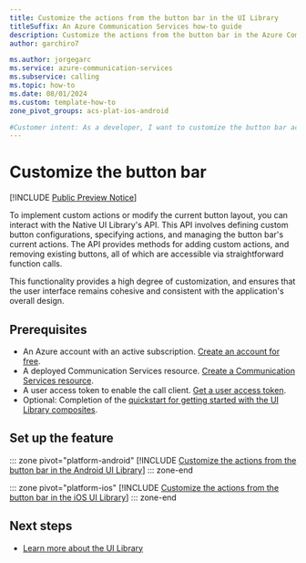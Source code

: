 ```yaml
---
title: Customize the actions from the button bar in the UI Library
titleSuffix: An Azure Communication Services how-to guide
description: Customize the actions from the button bar in the Azure Communication Services UI Library.
author: garchiro7

ms.author: jorgegarc
ms.service: azure-communication-services
ms.subservice: calling
ms.topic: how-to 
ms.date: 08/01/2024
ms.custom: template-how-to
zone_pivot_groups: acs-plat-ios-android

#Customer intent: As a developer, I want to customize the button bar actions in the UI Library.
---
```


# Customize the button bar

[!INCLUDE [Public Preview Notice](../../includes/public-preview-include.md)]

To implement custom actions or modify the current button layout, you can interact with the Native UI Library's API. This API involves defining custom button configurations, specifying actions, and managing the button bar's current actions. The API provides methods for adding custom actions, and removing existing buttons, all of which are accessible via straightforward function calls.

This functionality provides a high degree of customization, and ensures that the user interface remains cohesive and consistent with the application's overall design.

## Prerequisites

- An Azure account with an active subscription. [Create an account for free](https://azure.microsoft.com/free/?WT.mc_id=A261C142F).
- A deployed Communication Services resource. [Create a Communication Services resource](../../quickstarts/create-communication-resource.md).
- A user access token to enable the call client. [Get a user access token](../../quickstarts/access-tokens.md).
- Optional: Completion of the [quickstart for getting started with the UI Library composites](../../quickstarts/ui-library/get-started-composites.md).

## Set up the feature

::: zone pivot="platform-android"
[!INCLUDE [Customize the actions from the button bar in the Android UI Library](./includes/button-injection/android.md)]
::: zone-end

::: zone pivot="platform-ios"
[!INCLUDE [Customize the actions from the button bar in the iOS UI Library](./includes/button-injection/ios.md)]
::: zone-end

## Next steps

- [Learn more about the UI Library](../../concepts/ui-library/ui-library-overview.md)

